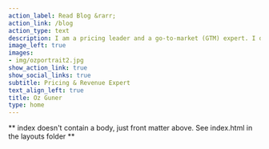 ```yaml
---
action_label: Read Blog &rarr;
action_link: /blog
action_type: text
description: I am a pricing leader and a go-to-market (GTM) expert. I deliver expert GTM analytics solutions to early-stage companies that may lack analytics resources. I specialize in designing strategic revenue frameworks that cater to diverse customer segments and competitive landscapes. Currently, I am leading revenue and pricing strategy initiatives at Rapid7.
image_left: true
images:
- img/ozportrait2.jpg
show_action_link: true
show_social_links: true
subtitle: Pricing & Revenue Expert
text_align_left: true
title: Oz Guner
type: home
---
```


** index doesn't contain a body, just front matter above.
See index.html in the layouts folder **
